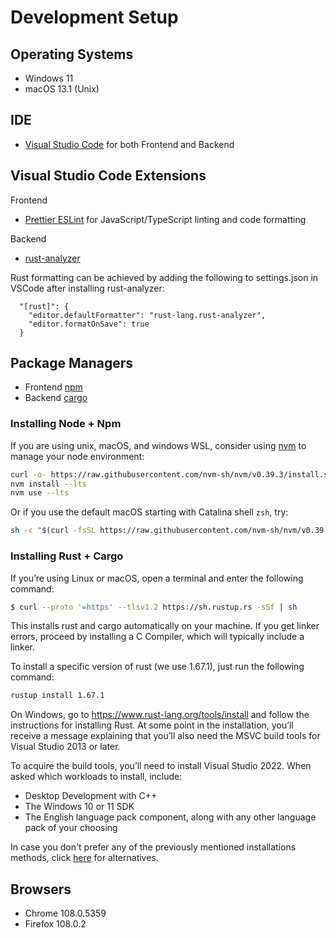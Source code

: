 # Development Setup

## Operating Systems
 - Windows 11
 - macOS 13.1 (Unix)

## IDE
 - [Visual Studio Code](https://code.visualstudio.com/) for both Frontend and Backend

## Visual Studio Code Extensions 
Frontend
 - [Prettier ESLint](https://marketplace.visualstudio.com/items?itemName=rvest.vs-code-prettier-eslint) for JavaScript/TypeScript linting and code formatting

Backend
 - [rust-analyzer](https://marketplace.visualstudio.com/items?itemName=rust-lang.rust-analyzer)

Rust formatting can be achieved by adding the following to settings.json in VSCode after installing rust-analyzer: 
```
  "[rust]": {
    "editor.defaultFormatter": "rust-lang.rust-analyzer",
    "editor.formatOnSave": true
  }
``` 

## Package Managers
 - Frontend [npm](https://www.npmjs.com/)
 - Backend [cargo](https://crates.io/)

### Installing Node + Npm

If you are using unix, macOS, and windows WSL, consider using [nvm](https://github.com/nvm-sh/nvm) 
to manage your node environment:

```bash
curl -o- https://raw.githubusercontent.com/nvm-sh/nvm/v0.39.3/install.sh | bash
nvm install --lts
nvm use --lts
```

Or if you use the default macOS starting with Catalina shell `zsh`, try:

```zsh
sh -c "$(curl -fsSL https://raw.githubusercontent.com/nvm-sh/nvm/v0.39.3/install.sh)"
```

### Installing Rust + Cargo

If you’re using Linux or macOS, open a terminal and enter the following command:

```bash
$ curl --proto '=https' --tlsv1.2 https://sh.rustup.rs -sSf | sh
```
This installs rust and cargo automatically on your machine. 
If you get linker errors, proceed by installing a C Compiler, which will typically include a linker. 

To install a specific version of rust (we use 1.67.1), just run the following command:

```bash
rustup install 1.67.1
```

On Windows, go to https://www.rust-lang.org/tools/install and follow the instructions for installing Rust. 
At some point in the installation, you’ll receive a message explaining that you’ll also need the MSVC build tools for Visual Studio 2013 or later.

To acquire the build tools, you’ll need to install Visual Studio 2022. When asked which workloads to install, include:

 - Desktop Development with C++
 - The Windows 10 or 11 SDK
 - The English language pack component, along with any other language pack of your choosing

In case you don't prefer any of the previously mentioned installations methods, click 
[here](https://forge.rust-lang.org/infra/other-installation-methods.html) for alternatives. 

## Browsers
 - Chrome 108.0.5359
 - Firefox 108.0.2
